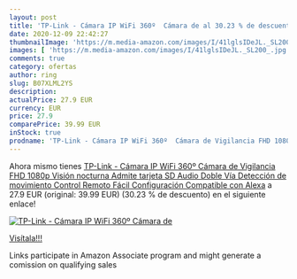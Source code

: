 ```yaml
---
layout: post
title: 'TP-Link - Cámara IP WiFi 360º  Cámara de al 30.23 % de descuento'
date: 2020-12-09 22:42:27
thumbnailImage: 'https://m.media-amazon.com/images/I/41lglsIDeJL._SL200_.jpg'
images: [ 'https://m.media-amazon.com/images/I/41lglsIDeJL._SL200_.jpg' ]
comments: true
category: ofertas
author: ring
slug: B07XLML2YS
description:
actualPrice: 27.9 EUR
currency: EUR
price: 27.9
comparePrice: 39.99 EUR
inStock: true
prodname: 'TP-Link - Cámara IP WiFi 360º  Cámara de Vigilancia FHD 1080p  Visión nocturna  Admite tarjeta SD  Audio Doble Vía  Detección de movimiento  Control Remoto  Fácil Configuración  Compatible con Alexa'
---
```


Ahora mismo tienes [TP-Link - Cámara IP WiFi 360º  Cámara de Vigilancia FHD 1080p  Visión nocturna  Admite tarjeta SD  Audio Doble Vía  Detección de movimiento  Control Remoto  Fácil Configuración  Compatible con Alexa](https://www.amazon.es/dp/B07XLML2YS/?tag=tolees-21) a 27.9 EUR (original: 39.99 EUR) (30.23 %  de descuento) en el siguiente enlace!

[![TP-Link - Cámara IP WiFi 360º  Cámara de](https://m.media-amazon.com/images/I/41lglsIDeJL._SL200_.jpg)](https://www.amazon.es/dp/B07XLML2YS/?tag=tolees-21)

[Visítala!!!](https://www.amazon.es/dp/B07XLML2YS/?tag=tolees-21)

Links participate in Amazon Associate program and might generate a comission on qualifying sales
